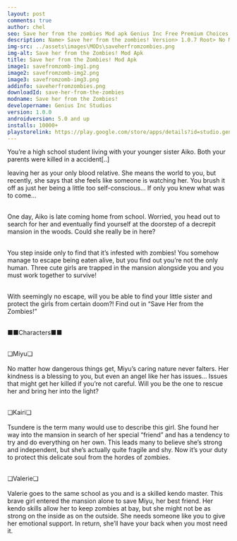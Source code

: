 ```yaml
---
layout: post
comments: true
author: chel
seo: Save her from the zombies Mod apk Genius Inc Free Premium Choices 
description: Name> Save her from the zombies! Version> 1.0.7 Root> No Mod features> Free Premium Choices Preview Tutorial Install> Install Steps> Download
img-src: ../assets\images\MODs\saveherfromzombies.png
img-alt: Save her from the Zombies! Mod Apk
title: Save her from the Zombies! Mod Apk
image1: savefromzomb-img1.png
image2: savefromzomb-img2.png
image3: savefromzomb-img3.png
addinfo: saveherfromzombies.png
downloadId: save-her-from-the-zombies
modname: Save her from the Zombies!
developername: Genius Inc Studios
version: 1.0.0
androidversion: 5.0 and up
installs: 10000+
playstorelink: https://play.google.com/store/apps/details?id=studio.genius.yashikizombie
---
```

<p>You’re a high school student living with your younger sister Aiko. Both your parents were killed in a accident[..]

leaving her as your only blood relative. She means the world to you, but recently, she says that she feels like someone is watching her. You brush it off as just her being a little too self-conscious… If only you knew what was to come...<br><br>

One day, Aiko is late coming home from school. Worried, you head out to search for her and eventually find yourself at the doorstep of a decrepit mansion in the woods. Could she really be in here?<br><br>

You step inside only to find that it’s infested with zombies! You somehow manage to escape being eaten alive, but you find out you’re not the only human. Three cute girls are trapped in the mansion alongside you and you must work together to survive!<br><br>

With seemingly no escape, will you be able to find your little sister and protect the girls from certain doom?! Find out in “Save Her from the Zombies!”<br><br>

■■Characters■■<br><br>

❏Miyu❏<br><br>
No matter how dangerous things get, Miyu’s caring nature never falters. Her kindness is a blessing to you, but even an angel like her has issues… Issues that might get her killed if you’re not careful. Will you be the one to rescue her and bring her into the light?<br><br>


❏Kairi❏<br><br>
Tsundere is the term many would use to describe this girl. She found her way into the mansion in search of her special “friend” and has a tendency to try and do everything on her own. This leads many to believe she’s strong and independent, but she’s actually quite fragile and shy. Now it’s your duty to protect this delicate soul from the hordes of zombies.<br><br>

❏Valerie❏<br><br>
Valerie goes to the same school as you and is a skilled kendo master. This brave girl entered the mansion alone to save Miyu, her best friend. Her kendo skills allow her to keep zombies at bay, but she might not be as strong on the inside as on the outside. She needs someone like you to give her emotional support. In return, she’ll have your back when you most need it.</p>